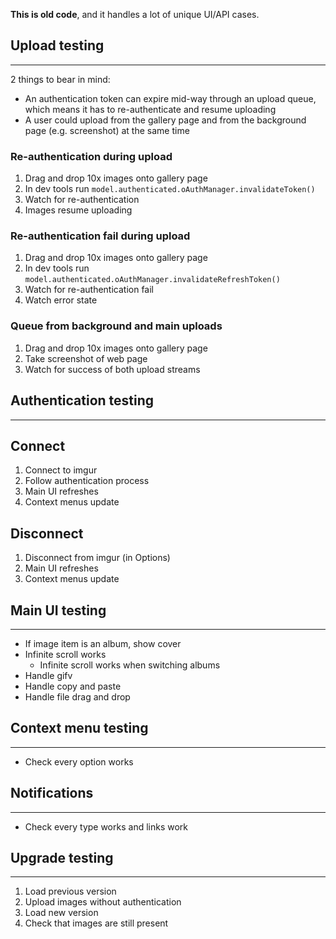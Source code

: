 **This is old code**, and it handles a lot of unique UI/API cases.

## Upload testing
---

2 things to bear in mind:

* An authentication token can expire mid-way through an upload queue, which means it has to re-authenticate and resume uploading
* A user could upload from the gallery page and from the background page (e.g. screenshot) at the same time

### Re-authentication during upload

1. Drag and drop 10x images onto gallery page
2. In dev tools run ```model.authenticated.oAuthManager.invalidateToken()```
3. Watch for re-authentication
4. Images resume uploading

### Re-authentication fail during upload

1. Drag and drop 10x images onto gallery page
2. In dev tools run ```model.authenticated.oAuthManager.invalidateRefreshToken()```
3. Watch for re-authentication fail
4. Watch error state

### Queue from background and main uploads

1. Drag and drop 10x images onto gallery page
2. Take screenshot of web page
3. Watch for success of both upload streams

## Authentication testing
---

## Connect

1. Connect to imgur
2. Follow authentication process
3. Main UI refreshes
4. Context menus update

## Disconnect

1. Disconnect from imgur (in Options)
2. Main UI refreshes
3. Context menus update

## Main UI testing
---

* If image item is an album, show cover
* Infinite scroll works
	* Infinite scroll works when switching albums
* Handle gifv
* Handle copy and paste
* Handle file drag and drop

## Context menu testing
---

* Check every option works

## Notifications
---

* Check every type works and links work

## Upgrade testing
---

1. Load previous version
2. Upload images without authentication
3. Load new version
4. Check that images are still present